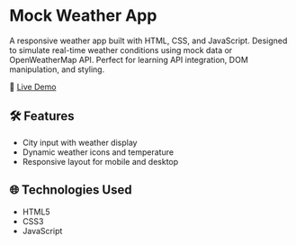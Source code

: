 # Mock Weather App

A responsive weather app built with HTML, CSS, and JavaScript. Designed to simulate real-time weather conditions using mock data or OpenWeatherMap API. Perfect for learning API integration, DOM manipulation, and styling.

🚀 [Live Demo](https://mock-weather-app-six.vercel.app/)

## 🛠️ Features
- City input with weather display
- Dynamic weather icons and temperature
- Responsive layout for mobile and desktop


## 🌐 Technologies Used
- HTML5
- CSS3
- JavaScript
